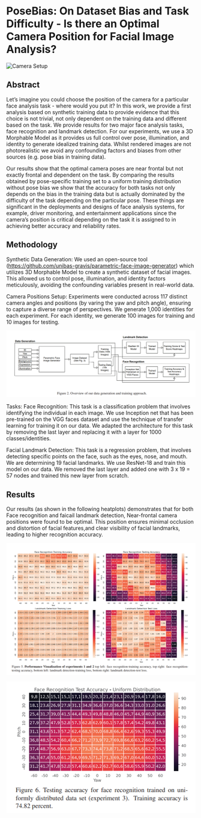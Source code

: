 # PoseBias: On Dataset Bias and Task Difficulty - Is there an Optimal Camera Position for Facial Image Analysis?

![Camera Setup](images/camera_exp_setup.gif)

## Abstract

Let’s imagine you could choose the position of the camera for a particular face analysis task - where would you put it? In this work, we provide a first analysis based on synthetic training data to provide evidence that this choice is not trivial, not only dependent on the training data and different based on the task. We provide results for two major face analysis tasks, face recognition and landmark detection. For our experiments, we use a 3D Morphable Model as it provides us full control over pose, illumination, and identity to generate idealized training data. Whilst rendered images are not photorealistic we avoid any confounding factors and biases from other sources (e.g. pose bias in training data).

Our results show that the optimal camera poses are near frontal but not exactly frontal and dependent on the task. By comparing the results obtained by pose-specific training set to a uniform training distribution without pose bias we show that the accuracy for both tasks not only depends on the bias in the training data but is actually dominated by the difficulty of the task depending on the particular pose. These things are significant in the deployments and designs of face analysis systems, for example, driver monitoring, and entertainment applications since the camera’s position is critical depending on the task it is assigned to in achieving better accuracy and reliability rates.

## Methodology

Synthetic Data Generation: We used an open-source tool (https://github.com/unibas-gravis/parametric-face-image-generator) which utilizes 3D Morphable Model to create a synthetic dataset of facial images. This allowed us to control pose, illumination, and identity factors meticulously, avoiding the confounding variables present in real-world data. 

Camera Positions Setup: Experiments were conducted across 117 distinct camera angles and positions (by varing the yaw and pitch angle), ensuring to capture a diverse range of perspectives. We generate 1,000 identities for each experiment. For each identity, we generate 100 images for training and 10 images for testing.

![Block diagram](images/block_diagram.png)

Tasks:
Face Recognition: This task is a classification problem that involves identifying the individual in each image. We use Inception net that has been pre-trained on the VGG faces dataset and use the technique of transfer learning for training it on our data. We adapted the architecture for this task by removing the last layer and replacing it with a layer for 1000 classes/identities.

Facial Landmark Detection: This task is a regression problem, that involves detecting specific points on the face, such as the eyes, nose, and mouth. We are determining 19 facial landmarks. We use ResNet-18 and train this model on our data. We removed the last layer and added one with 3 x 19 = 57 nodes and trained this new layer from scratch.

## Results

Our results (as shown in the following heatplots) demonstrates that for both Face recognition and faicail landmark detection, Near-frontal camera positions were found to be optimal. This position ensures minimal occlusion and distortion of facial features,and clear visibility of facial landmarks, leading to higher recognition accuracy.

![Results_1](images/heat_plots.png)

![Results_2](images/heat_plot_2.png)



